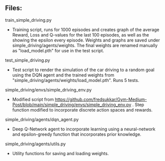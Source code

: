 ## Files:

train_simple_driving.py
    

 - Training script, runs for 1000 episodes and creates graph of the
   average Reward, Loss and Q-values for the last 100 episodes, as well
   as the showing the epsilon every episode. Weights and graphs are
   saved under simple_driving/agents/weights. The final weights are
   renamed manually as "load_model.pth" for use in the test script.

test_simple_driving.py
    

 - Test script to render the simulation of the car driving to a random
   goal using the DQN agent and the trained weights from
   "simple_driving/agents/weights/load_model.pth". Runs 5 tests.

simple_driving/envs/simple_driving_env.py
    

 - Modified script from
   https://github.com/fredsukkar/Gym-Medium-Post/blob/main/simple_driving/envs/simple_driving_env.py
   . Step function modified to incorporate discrete action spaces and
   rewards.

simple_driving/agents/dqn_agent.py
    

 - Deep Q-Network agent to incorporate learning using a neural-network
   and epsilon-greedy function that incorporates prior knowledge.

simple_driving/agents/utils.py
    

 - Utility functions for saving and loading weights.

